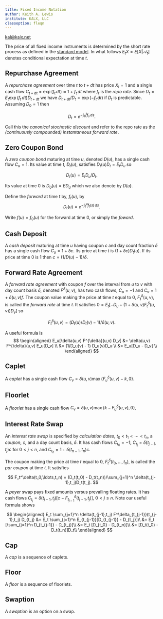 ```yaml
---
title: Fixed Income Notation
author: Keith A. Lewis
institute: KALX, LLC
classoption: fleqn
---
```

<div id="kalx"><a href="mailto:kal@kalx.net">kal@kalx.net</a></div>

The price of all fixed income instruments is determined by the short
rate process as defined in the [standard model](model.html).
In what follows $E_t X = E[X|\mathcal{A}_t]$ denotes conditional expectation at time $t$.

## Repurchase Agreement

A _repurchase agreement_ over time $t$ to $t + dt$ has price $X_t = 1$
and a single cash flow $C_{t+dt} = \exp(f_t\,dt) \approx 1 + f_t\,dt$
where $f_t$ is the _repo rate_.
Since $D_t = E_t \exp(f_t\,dt)D_{t + dt}$ we have $D_{t + dt}/D_t =
\exp(-f_t\,dt)$ if $D_t$ is predictable.  
Assuming $D_0 = 1$ then

$$
D_t = e^{-\int_0^t f_s\,ds}.
$$

Call this the _canonical stochastic discount_ and refer to the repo rate as the
_(continuously compounded) instantaneous forward rate_.

## Zero Coupon Bond

A _zero coupon bond_ maturing at time $u$, denoted $D(u)$, has a single cash flow $C_u = 1$.
Its value at time $t$, $D_t(u)$, satisfies $D_t(u)D_t = E_t D_u$ so

$$
D_t(u) = E_t D_u/D_t.
$$

Its value at time $0$ is $D_0(u) = E D_u$ which we also denote by $D(u)$.

Define the _forward_ at time $t$ by, $f_t(u)$, by 
$$
D_t(u) = e^{-\int_t^u f_t(s)\,ds}.
$$

Write $f(u) = f_0(u)$ for the forward at time 0, or simply the _foward_.

<!--
Note that $\lim_{t\nearrow u}f_t(u) = f_u$. ???
-->

## Cash Deposit

A _cash deposit_ maturing at time $u$ having coupon $c$ and day count fraction $\delta$
has a single cash flow $C_u = 1 + \delta c$. Its price at time $t$
is $(1 + \delta c)D_t(u)$. If its price at time 0 is 1 then $c = (1/D(u) - 1)/\delta$.

## Forward Rate Agreement

A _forward rate agreement_ with coupon $f$ over the interval from $u$
to $v$ with day count basis $\delta$, denoted $F^\delta(u,v)$, has two cash flows,
$C_u = -1$ and $C_v = 1 + \delta(u,v) f$.
The coupon value making the price at time $t$ equal to 0, $F_t^\delta(u,v)$,
is called the _forward rate_ at time $t$. 
It satisfies $0 = E_t[-D_u + (1 + \delta(u,v)F_t^\delta(u,v))D_v]$
so

$$
F_t^\delta(u,v) = (D_t(u)/D_t(v) - 1)/\delta(u,v).
$$

A useful formula is
$$
\begin{aligned}
E_u[\delta(u,v) F^{\delta}(u,v) D_v] &= \delta(u,v) F^{\delta}(u,v) E_u[D_v] \\
&= (1/D_u(v) - 1) D_u(v)D_u \\
&= E_u[D_u - D_v] \\
\end{aligned}
$$


<!--
$\lim_{u\nearrow v} F_t(u,v) = f_t(v)$. ??? if $\delta(u,v) = v - u$.
-->

## Caplet

A _caplet_ has a single cash flow $C_v = \delta(u,v)\max\{F^\delta_u(u,v) - k, 0\}$.

## Floorlet

A _floorlet_ has a single cash flow $C_v = \delta(u,v)\max\{k - F^\delta_u(u,v), 0\}$.

## Interest Rate Swap

An _interest rate swap_ is specified by _calculation dates_, $t_0 <
t_1 < \cdots < t_n$, a _coupon_, $c$, and a day count basis, $\delta$.
It has cash flows
$C_{t_0} = -1$,
$C_{t_j} = \delta(t_{j-1},t_j)c$ for $0 < j < n$, and
$C_{t_n} = 1 + \delta(t_{n-1},t_n)c$.

The coupon making the price at time $t$ equal to 0,
$F_t^\delta(t_0,\ldots,t_n)$, is called the _par coupon_ at time $t$.
It satisfies

$$
F_t^\delta(t_0,\ldots,t_n) = (D_t(t_0) - D_t(t_n))/\sum_{j=1}^n \delta(t_{j-1},t_j)D_t(t_j).
$$

A _payer_ swap pays fixed amounts versus prevailing floating rates. It has cash flows
$C_{t_j} = \delta(t_{j-1},t_j)[c - F^\delta_{t_{j-1}}(t_{j-1},t_j)]$, $0 < j \le n$.
Note our useful formula shows

$$
\begin{aligned}
E_t \sum_{j=1}^n \delta(t_{j-1},t_j) F^\delta_{t_{j-1}}(t_{j-1},t_j)  D_{t_j}
&= E_t \sum_{j=1}^n E_{t_{j-1}}[D_{t_{j-1}} - D_{t_j}]\\
&= E_t [\sum_{j=1}^n D_{t_{j-1}} - D_{t_j}]\\
&= E_t [D_{t_0} - D_{t_n}]\\
&= [D_t(t_0) - D_t(t_n)]D_t\\
\end{aligned}
$$

## Cap

A _cap_ is a sequence of caplets.

## Floor

A _floor_ is a sequence of floorlets.

## Swaption

A _swaption_ is an option on a swap.
